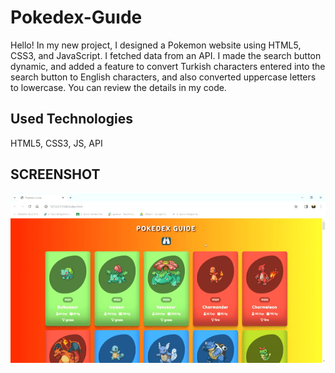 <h1> Pokedex-Guıde </h1>

Hello! In my new project, I designed a Pokemon website using HTML5, CSS3, and JavaScript. I fetched data from an API. I made the search button dynamic, and added a feature to convert Turkish characters entered into the search button to English characters, and also converted uppercase letters to lowercase. You can review the details in my code.

<h2> Used Technologies </h2>

HTML5, CSS3, JS, API

<h2> SCREENSHOT </h2>

![](ezgif.com-video-to-gif-convertedpok.gif)
